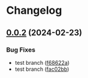 # Changelog

## [0.0.2](https://github.com/chanzuckerberg/cellxgene-ontology-guide/compare/v0.0.1...v0.0.2) (2024-02-23)


### Bug Fixes

* test branch ([f68622a](https://github.com/chanzuckerberg/cellxgene-ontology-guide/commit/f68622aa261c6aee93d4ae568e049e1505e7b3a5))
* test branch ([fac02bb](https://github.com/chanzuckerberg/cellxgene-ontology-guide/commit/fac02bb900777a90bcd7891446d61d985cb8a87c))
